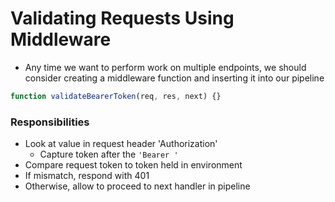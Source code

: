 # Validating Requests Using Middleware

* Any time we want to perform work on multiple endpoints, we should consider creating a middleware function and inserting it into our pipeline

```js
function validateBearerToken(req, res, next) {}
```

<div class="fragment" data-index="1">

### Responsibilities

<div class="smaller">

* Look at value in request header 'Authorization' 
  * Capture token after the `'Bearer '`
* Compare request token to token held in environment
* If mismatch, respond with 401
* Otherwise, allow to proceed to next handler in pipeline 

</div>
</div>